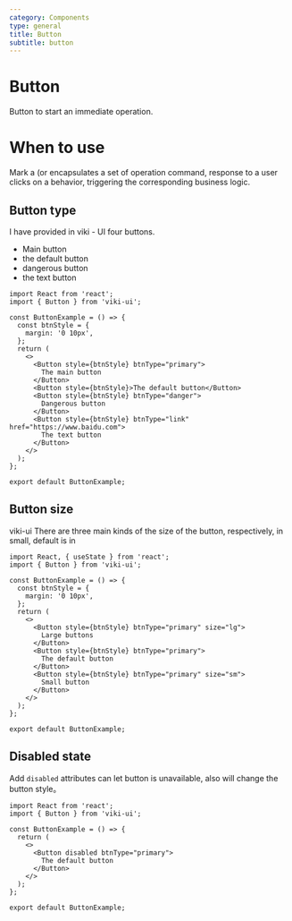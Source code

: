 ```yaml
---
category: Components
type: general
title: Button
subtitle: button
---
```


# Button

Button to start an immediate operation.

# When to use

Mark a (or encapsulates a set of operation command, response to a user clicks on a behavior, triggering the corresponding business logic.

## Button type

I have provided in viki - UI four buttons.

- Main button
- the default button
- dangerous button
- the text button

```tsx
import React from 'react';
import { Button } from 'viki-ui';

const ButtonExample = () => {
  const btnStyle = {
    margin: '0 10px',
  };
  return (
    <>
      <Button style={btnStyle} btnType="primary">
        The main button
      </Button>
      <Button style={btnStyle}>The default button</Button>
      <Button style={btnStyle} btnType="danger">
        Dangerous button
      </Button>
      <Button style={btnStyle} btnType="link" href="https://www.baidu.com">
        The text button
      </Button>
    </>
  );
};

export default ButtonExample;
```

## Button size

viki-ui There are three main kinds of the size of the button, respectively, in small, default is in

```tsx
import React, { useState } from 'react';
import { Button } from 'viki-ui';

const ButtonExample = () => {
  const btnStyle = {
    margin: '0 10px',
  };
  return (
    <>
      <Button style={btnStyle} btnType="primary" size="lg">
        Large buttons
      </Button>
      <Button style={btnStyle} btnType="primary">
        The default button
      </Button>
      <Button style={btnStyle} btnType="primary" size="sm">
        Small button
      </Button>
    </>
  );
};

export default ButtonExample;
```

## Disabled state

Add `disabled` attributes can let button is unavailable, also will change the button style。

```tsx
import React from 'react';
import { Button } from 'viki-ui';

const ButtonExample = () => {
  return (
    <>
      <Button disabled btnType="primary">
        The default button
      </Button>
    </>
  );
};

export default ButtonExample;
```

<API src="./Button.tsx"></API>
